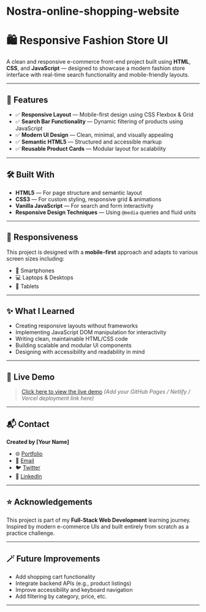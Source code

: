 # Nostra-online-shopping-website
# 🛍️ Responsive Fashion Store UI

A clean and responsive e-commerce front-end project built using **HTML**, **CSS**, and **JavaScript** — designed to showcase a modern fashion store interface with real-time search functionality and mobile-friendly layouts.

---

## 🚀 Features

- ✅ **Responsive Layout** — Mobile-first design using CSS Flexbox & Grid
- ✅ **Search Bar Functionality** — Dynamic filtering of products using JavaScript
- ✅ **Modern UI Design** — Clean, minimal, and visually appealing
- ✅ **Semantic HTML5** — Structured and accessible markup
- ✅ **Reusable Product Cards** — Modular layout for scalability

---

## 🛠️ Built With

- **HTML5** — For page structure and semantic layout
- **CSS3** — For custom styling, responsive grid & animations
- **Vanilla JavaScript** — For search and form interactivity
- **Responsive Design Techniques** — Using `@media` queries and fluid units

---

## 📱 Responsiveness

This project is designed with a **mobile-first** approach and adapts to various screen sizes including:

- 📱 Smartphones  
- 💻 Laptops & Desktops  
- 📱 Tablets

---

## ✨ What I Learned

- Creating responsive layouts without frameworks  
- Implementing JavaScript DOM manipulation for interactivity  
- Writing clean, maintainable HTML/CSS code  
- Building scalable and modular UI components  
- Designing with accessibility and readability in mind  

---

## 🔗 Live Demo

> [Click here to view the live demo](#) *(Add your GitHub Pages / Netlify / Vercel deployment link here)*

---

## 📬 Contact

**Created by [Your Name]**  
- 🌐 [Portfolio](#)
- 📧 [Email](mailto:your@email.com)
- 🐦 [Twitter](https://twitter.com/yourhandle)
- 💼 [LinkedIn](https://linkedin.com/in/yourhandle)

---

## ⭐ Acknowledgements

This project is part of my **Full-Stack Web Development** learning journey.  
Inspired by modern e-commerce UIs and built entirely from scratch as a practice challenge.  

---

## 🪄 Future Improvements

- Add shopping cart functionality  
- Integrate backend APIs (e.g., product listings)  
- Improve accessibility and keyboard navigation  
- Add filtering by category, price, etc.

---


